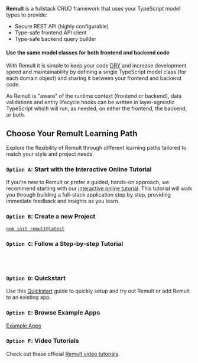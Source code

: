<script setup>
  import Icon from '../components/Icon.vue'
</script>

**Remult** is a fullstack CRUD framework that uses your TypeScript model types to provide:

- Secure REST API (highly configurable)
- Type-safe frontend API client
- Type-safe backend query builder

#### Use the same model classes for both frontend and backend code

With Remult it is simple to keep your code [DRY](https://en.wikipedia.org/wiki/Don%27t_repeat_yourself) and increase development speed and maintainability by defining a single TypeScript model class (for each domain object) and sharing it between your frontend and backend code.

As Remult is "aware" of the runtime context (frontend or backend), data validations and entity lifecycle hooks can be written in layer-agnostic TypeScript which will run, as needed, on either the frontend, the backend, or both.

## Choose Your Remult Learning Path

Explore the flexibility of Remult through different learning paths tailored to match your style and project needs.

### `Option A`: Start with the Interactive Online Tutorial

If you're new to Remult or prefer a guided, hands-on approach, we recommend starting with our [interactive online tutorial](https://learn.remult.dev). This tutorial will walk you through building a full-stack application step by step, providing immediate feedback and insights as you learn.

### `Option B`: Create a new Project

[`npm init remult@latest`](./creating-a-project.md)

### `Option C`: Follow a Step-by-step Tutorial

<br />
<br />

<div style="display: grid; grid-template-columns: repeat(auto-fill, minmax(150px, 1fr)); gap: 5rem">
	<Icon tech="react" sizeIco=150 link="/tutorials/react" />
	<Icon tech="angular" sizeIco=150 link="/tutorials/angular" />
	<Icon tech="vue" sizeIco=150 link="/tutorials/vue" />
	<Icon tech="svelte" sizeIco=150 link="/tutorials/sveltekit" />
	<Icon tech="nextjs" sizeIco=150 link="/tutorials/react-next" />
	<Icon tech="solid" sizeIco=150 link="/tutorials/solid-start" />
</div>

### `Option D`: Quickstart

Use this [Quickstart](./quickstart.md) guide to quickly setup and try out Remult or add Remult to an existing app.

### `Option E`: Browse Example Apps

[Example Apps](./example-apps.md)

### `Option F`: Video Tutorials

Check out these official [Remult video tutorials](https://youtube.com/playlist?list=PLlcnBwFkuOn166nXXxxfL9Hee-1GWlDSm&si=TDlwIFDLi4VMi-as).
